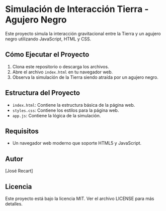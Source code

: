 # Simulación de Interacción Tierra - Agujero Negro

Este proyecto simula la interacción gravitacional entre la Tierra y un agujero negro utilizando JavaScript, HTML y CSS.

## Cómo Ejecutar el Proyecto

1. Clona este repositorio o descarga los archivos.
2. Abre el archivo `index.html` en tu navegador web.
3. Observa la simulación de la Tierra siendo atraída por un agujero negro.

## Estructura del Proyecto

- `index.html`: Contiene la estructura básica de la página web.
- `styles.css`: Contiene los estilos para la página web.
- `app.js`: Contiene la lógica de la simulación.

## Requisitos

- Un navegador web moderno que soporte HTML5 y JavaScript.

## Autor

[José Recart]

## Licencia

Este proyecto está bajo la licencia MIT. Ver el archivo LICENSE para más detalles.
